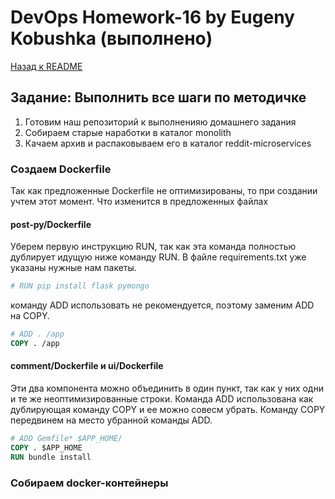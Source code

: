 # DevOps Homework-16 by Eugeny Kobushka (выполнено)

[Назад к README](../README.md)

## **Задание:** Выполнить все шаги по методичке

1. Готовим наш репозиторий к выполненияю домашнего задания
2. Собираем старые наработки в каталог monolith
3. Качаем архив и распаковываем его в каталог reddit-microservices

### Создаем Dockerfile

Так как предложенные Dockerfile не оптимизированы, то при создании учтем этот момент.
Что изменится в предложенных файлах

#### post-py/Dockerfile

Уберем первую инструкцию RUN, так как эта команда полностью дублирует идущую ниже команду RUN. В файле requirements.txt уже указаны нужные нам пакеты.

```dockerfile
# RUN pip install flask pymongo
```

команду ADD использовать не рекомендуется, поэтому заменим ADD на COPY.

```dockerfile
# ADD . /app
COPY . /app

```

#### comment/Dockerfile и ui/Dockerfile

Эти два компонента можно объединить в один пункт, так как у них одни и те же неоптимизированные строки. Команда ADD использована как дублирующая команду COPY и ее можно совесм убрать. Команду COPY передвинем на место убранной команды ADD.

```dockerfile
# ADD Gemfile* $APP_HOME/
COPY . $APP_HOME
RUN bundle install
```

### Собираем docker-контейнеры
